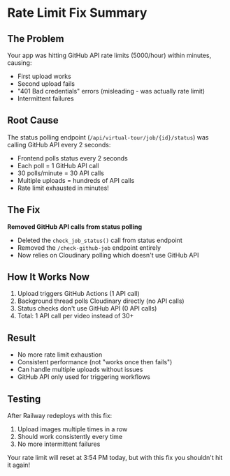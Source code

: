 # Rate Limit Fix Summary

## The Problem
Your app was hitting GitHub API rate limits (5000/hour) within minutes, causing:
- First upload works
- Second upload fails  
- "401 Bad credentials" errors (misleading - was actually rate limit)
- Intermittent failures

## Root Cause
The status polling endpoint (`/api/virtual-tour/job/{id}/status`) was calling GitHub API every 2 seconds:
- Frontend polls status every 2 seconds
- Each poll = 1 GitHub API call
- 30 polls/minute = 30 API calls
- Multiple uploads = hundreds of API calls
- Rate limit exhausted in minutes!

## The Fix
**Removed GitHub API calls from status polling**
- Deleted the `check_job_status()` call from status endpoint
- Removed the `/check-github-job` endpoint entirely
- Now relies on Cloudinary polling which doesn't use GitHub API

## How It Works Now
1. Upload triggers GitHub Actions (1 API call)
2. Background thread polls Cloudinary directly (no API calls)
3. Status checks don't use GitHub API (0 API calls)
4. Total: 1 API call per video instead of 30+

## Result
- No more rate limit exhaustion
- Consistent performance (not "works once then fails")
- Can handle multiple uploads without issues
- GitHub API only used for triggering workflows

## Testing
After Railway redeploys with this fix:
1. Upload images multiple times in a row
2. Should work consistently every time
3. No more intermittent failures

Your rate limit will reset at 3:54 PM today, but with this fix you shouldn't hit it again!